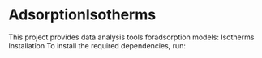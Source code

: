 # AdsorptionIsotherms
This project provides data analysis tools foradsorption models: Isotherms
Installation
To install the required dependencies, run:
